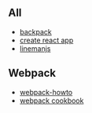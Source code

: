 All
---
- [backpack](https://github.com/palmerhq/backpack)
- [create react app](https://github.com/facebookincubator/create-react-app)
- [linemanjs](http://linemanjs.com/)

Webpack
---
- [webpack-howto](https://github.com/petehunt/webpack-howto)
- [webpack cookbook](http://survivejs.com/webpack/developing-with-webpack/getting-started/)
